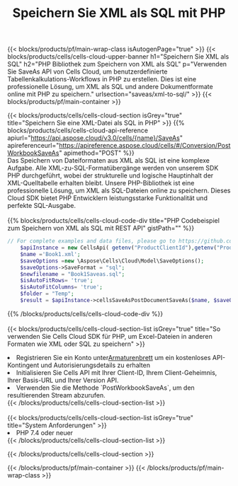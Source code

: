 ﻿---
title:  Speichern Sie XML als SQL mit PHP
description:  Verwendung des Cloud SDK Aspose.Cells für PHP zum Speichern der XML-Formatdatei als SQL-Formatdatei.
---
{{< blocks/products/pf/main-wrap-class isAutogenPage="true" >}}
{{< blocks/products/cells/cells-cloud-upper-banner h1="Speichern Sie XML als SQL" h2="PHP Bibliothek zum Speichern von XML als SQL" p="Verwenden Sie SaveAs API von Cells Cloud, um benutzerdefinierte Tabellenkalkulations-Workflows in PHP zu erstellen. Dies ist eine professionelle Lösung, um XML als SQL und andere Dokumentformate online mit PHP zu speichern." urlsection="saveas/xml-to-sql/" >}}
{{< blocks/products/pf/main-container >}}

{{< blocks/products/cells/cells-cloud-section isGrey="true" title="Speichern Sie eine XML-Datei als SQL in PHP" >}}
{{% blocks/products/cells/cells-cloud-api-reference apiurl="https://api.aspose.cloud/v3.0/cells/{name}/SaveAs" apireferenceurl="https://apireference.aspose.cloud/cells/#/Conversion/PostWorkbookSaveAs" apimethod="POST" %}}
<br/>
Das Speichern von Dateiformaten aus XML als SQL ist eine komplexe Aufgabe. Alle XML-zu-SQL-Formatübergänge werden von unserem SDK PHP durchgeführt, wobei der strukturelle und logische Hauptinhalt der XML-Quelltabelle erhalten bleibt. Unsere PHP-Bibliothek ist eine professionelle Lösung, um XML als SQL-Dateien online zu speichern. Dieses Cloud SDK bietet PHP Entwicklern leistungsstarke Funktionalität und perfekte SQL-Ausgabe.
<br/>
<br/>
{{% blocks/products/cells/cells-cloud-code-div title="PHP Codebeispiel zum Speichern von XML als SQL mit REST API" gistPath="" %}}
  
```php
// For complete examples and data files, please go to https://github.com/aspose-cells-cloud/aspose-cells-cloud-php/
    $apiInstance = new CellsApi( getenv("ProductClientId"),getenv("ProductClientSecret") );
    $name ='Book1.xml';
    $saveOptions =new \Aspose\Cells\Cloud\Model\SaveOptions();
    $saveOptions->SaveFormat = "sql";
    $newfilename = "Book1Saveas.sql";
    $isAutoFitRows= 'true';
    $isAutoFitColumns= 'true';
    $folder = "Temp";
    $result = $apiInstance->cellsSaveAsPostDocumentSaveAs($name, $saveOptions, $newfilename,$isAutoFitRows, $isAutoFitColumns, $folder);
```
  
{{% /blocks/products/cells/cells-cloud-code-div %}}
<br/>
<br/>
{{< blocks/products/cells/cells-cloud-section-list isGrey="true" title="So verwenden Sie Cells Cloud SDK für PHP, um Excel-Dateien in anderen Formaten wie XML oder SQL zu speichern" >}}
<li> Registrieren Sie ein Konto unter<a href="https://dashboard.aspose.cloud/">Armaturenbrett</a> um ein kostenloses API-Kontingent und Autorisierungsdetails zu erhalten</li>
<li>Initialisieren Sie Cells API mit Ihrer Client-ID, Ihrem Client-Geheimnis, Ihrer Basis-URL und Ihrer Version API.</li>
<li>Verwenden Sie die Methode `PostWorkbookSaveAs`, um den resultierenden Stream abzurufen.</li>
{{< /blocks/products/cells/cells-cloud-section-list >}}
<br/>
<br/>
{{< blocks/products/cells/cells-cloud-section-list isGrey="true" title="System Anforderungen" >}}
<li>PHP 7.4 oder neuer</li>
{{< /blocks/products/cells/cells-cloud-section-list >}}

{{< /blocks/products/cells/cells-cloud-section >}}

{{< /blocks/products/pf/main-container >}}
{{< /blocks/products/pf/main-wrap-class >}}
